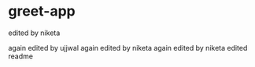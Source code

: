 # greet-app

edited by niketa


again edited by ujjwal 
again edited by niketa
again edited by niketa
edited readme 
